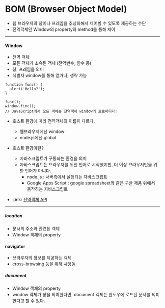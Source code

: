 # BOM (Browser Object Model)
- 웹 브라우저의 창이나 프레임을 추상화해서 제어할 수 있도록 제공하는 수단
- 전역객체인 Window의 property와 method를 통해 제어

---

#### Window
- 전역 객체
- 모든 객체가 소속된 객체 (전역변수, 함수 등)
- 창, 프레임을 의미
- 식별자 window를 통해 얻거나, 생략 가능

```
function func() {
  alert('Hello?');
}

func();
window.finc();
// JavaScript에서 모든 객체는 전역객체 window의 프로퍼티다!
```
- 호스트 환경에 따라 전역객체의 이름이 다르다.
  - 웹브라우저에선 window
  - node.js에선 global


- 호스트 환경이란?
  + 자바스크립트가 구동되는 환경을 의미
  + 자바스크립트는 브라우저를 위한 언어로 시작했지만, 더 이상 브라우저만을 위한 언어가 아니다.
    + node.js : 서버측에서 실행되는 자바스크립트
    + Google Apps Script : google spreadsheet와 같은 구글 제품 위에서 동작하는 자바스크립트


- Link: [전역객체 API](https://developer.mozilla.org/en-US/docs/Web/API/Window)

---

##### location
- 문서의 주소와 관련된 객체
- Window 객체의 property

#### navigator
- 브라우저의 정보를 제공하는 객체
- cross-browsing 등을 위해 사용됨


##### document
- Window 객체의 property
- window 객체가 창을 의미한다면, document 객체는 윈도우에 로드된 문서를 의미한다고 할 수 있다.

